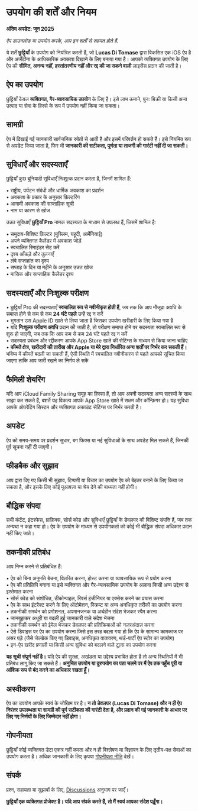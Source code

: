 # उपयोग की शर्तें और नियम  
  
**अंतिम अपडेट: जून 2025**  
  
*ऐप डाउनलोड या उपयोग करके, आप इन शर्तों से सहमत होते हैं.*  
  
ये शर्तें **छुट्टियाँ** के उपयोग को नियंत्रित करती हैं, जो **Lucas Di Tomase** द्वारा विकसित एक iOS ऐप है और अर्जेंटीना के आधिकारिक अवकाश दिखाने के लिए बनाया गया है। आपको व्यक्तिगत उपयोग के लिए ऐप की **सीमित, अनन्य नहीं, हस्तांतरणीय नहीं और रद्द की जा सकने वाली** लाइसेंस प्रदान की जाती है।  
  
## ऐप का उपयोग  
  
छुट्टियाँ केवल **व्यक्तिगत, गैर-व्यावसायिक उपयोग** के लिए है। इसे लाभ कमाने, पुन: बिक्री या किसी अन्य उत्पाद या सेवा के हिस्से के रूप में उपयोग नहीं किया जा सकता।  
  
## सामग्री  
  
ऐप में दिखाई गई जानकारी सार्वजनिक स्रोतों से आती है और इसमें परिवर्तन हो सकते हैं। इसे नियमित रूप से अपडेट किया जाता है, फिर भी **जानकारी की सटीकता, पूर्णता या ताजगी की गारंटी नहीं दी जा सकती।**  
  
## सुविधाएँ और सदस्यताएँ  
  
छुट्टियाँ कुछ बुनियादी सुविधाएँ निःशुल्क प्रदान करता है, जिनमें शामिल हैं:  
  
• राष्ट्रीय, पर्यटन संबंधी और धार्मिक अवकाश का प्रदर्शन  
• अवकाश के प्रकार के अनुसार फ़िल्टरिंग  
• आगामी अवकाश की साप्ताहिक सूची  
• नाम या कारण से खोज  
  
उन्नत सुविधाएँ **छुट्टियाँ Pro** नामक सदस्यता के माध्यम से उपलब्ध हैं, जिसमें शामिल है:  
  
• समुदाय-विशिष्ट फ़िल्टर (मुस्लिम, यहूदी, आर्मेनियाई)  
• अपने व्यक्तिगत कैलेंडर में अवकाश जोड़ें  
• स्वचालित रिमाइंडर सेट करें  
• दृश्य आँकड़े और तुलनाएँ  
• लंबे सप्ताहांत का दृश्य  
• सप्ताह के दिन या महीने के अनुसार उन्नत खोज  
• मासिक और साप्ताहिक कैलेंडर दृश्य  
  
## सदस्यताएँ और निःशुल्क परीक्षण  
  
• छुट्टियाँ Pro की सदस्यताएँ **स्वचालित रूप से नवीनीकृत होती हैं**, जब तक कि आप मौजूदा अवधि के समाप्त होने से कम से कम **24 घंटे पहले** उन्हें रद्द न करें  
• भुगतान उस Apple ID खाते से लिया जाता है जिसका उपयोग खरीदारी के लिए किया गया है  
• यदि **निःशुल्क परीक्षण अवधि** प्रदान की जाती है, तो परीक्षण समाप्त होने पर सदस्यता स्वचालित रूप से शुरू हो जाएगी, जब तक कि आप कम से कम 24 घंटे पहले रद्द न करें  
• सदस्यता प्रबंधन और रद्दीकरण आपके App Store खाते की सेटिंग्स के माध्यम से किया जाना चाहिए  
• **कीमतें क्षेत्र, खरीदारी की तारीख और Apple या मेरे द्वारा निर्धारित अन्य शर्तों पर निर्भर कर सकती हैं।** भविष्य में कीमतें बदली जा सकती हैं, ऐसी स्थिति में स्वचालित नवीनीकरण से पहले आपको सूचित किया जाएगा ताकि आप जारी रखने का निर्णय ले सकें  
  
## फैमिली शेयरिंग  
  
यदि आप iCloud Family Sharing समूह का हिस्सा हैं, तो आप अपनी सदस्यता अन्य सदस्यों के साथ साझा कर सकते हैं, बशर्ते यह विकल्प आपके App Store खाते में सक्षम और कॉन्फ़िगर हो। यह सुविधा आपके ऑपरेटिंग सिस्टम और व्यक्तिगत अकाउंट सेटिंग्स पर निर्भर करती है।  
  
## अपडेट  
  
ऐप को समय-समय पर प्रदर्शन सुधार, बग फिक्स या नई सुविधाओं के साथ अपडेट मिल सकते हैं, जिनकी पूर्व सूचना नहीं दी जाएगी।  
  
## फीडबैक और सुझाव  
  
आप द्वारा दिए गए किसी भी सुझाव, टिप्पणी या विचार का उपयोग ऐप को बेहतर बनाने के लिए किया जा सकता है, और इसके लिए कोई मुआवज़ा या श्रेय देने की बाध्यता नहीं होगी।  
  
## बौद्धिक संपदा  
  
सभी कंटेंट, इंटरफेस, ग्राफ़िक्स, सोर्स कोड और सुविधाएँ छुट्टियाँ के डेवलपर की विशिष्ट संपत्ति हैं, जब तक अन्यथा न कहा गया हो। ऐप के उपयोग के माध्यम से उपयोगकर्ता को कोई भी बौद्धिक संपदा अधिकार प्रदान नहीं किए जाते।  
  
## तकनीकी प्रतिबंध  
  
आप निम्न करने से प्रतिबंधित हैं:  
  
• ऐप को बिना अनुमति बेचना, वितरित करना, होस्ट करना या व्यावसायिक रूप से प्रयोग करना  
• ऐप की प्रतिलिपि बनाना या इसे व्यक्तिगत और गैर-व्यावसायिक उपयोग के अलावा किसी अन्य उद्देश्य से इस्तेमाल करना  
• सोर्स कोड को संशोधित, डीकोम्पाइल, रिवर्स इंजीनियर या एक्सेस करने का प्रयास करना  
• ऐप के साथ इंटरैक्ट करने के लिए ऑटोमेशन, स्क्रिप्ट या अन्य अनधिकृत तरीकों का उपयोग करना  
• तकनीकी समर्थन को प्रमोशनल, अपमानजनक या अर्थहीन संदेश भेजकर स्पैम करना  
• जानबूझकर अधूरी या बदली हुई जानकारी वाले संदेश भेजना  
• तकनीकी समर्थन को ईमेल भेजकर डेवलपर की प्रतिक्रियाओं को नज़रअंदाज़ करना  
• ऐसे डिवाइस पर ऐप का उपयोग करना जिसे इस तरह बदला गया हो कि ऐप के सामान्य कामकाज पर असर पड़े (जैसे जेलब्रेक किए गए डिवाइस, अनधिकृत वातावरण, थर्ड-पार्टी ऐप स्टोर का उपयोग)  
• इन-ऐप खरीद प्रणाली या किसी अन्य सुविधा को बदलने वाले टूल्स का उपयोग करना  
  
**यह सूची संपूर्ण नहीं है।** यदि ऐप की सुरक्षा, अखंडता या उद्देश्य प्रभावित होता है तो अन्य स्थितियों में भी प्रतिबंध लागू किए जा सकते हैं। **अनुचित उपयोग या दुरुपयोग का पता चलने पर मैं ऐप तक पहुँच पूरी या आंशिक रूप से बंद करने का अधिकार रखता हूँ।**  
  
## अस्वीकरण  
  
ऐप का उपयोग आपके स्वयं के जोखिम पर है। **न तो डेवलपर (Lucas Di Tomase) और न ही ऐप निरंतर उपलब्धता या सामग्री की पूर्ण सटीकता की गारंटी देता है, और प्रदान की गई जानकारी के आधार पर लिए गए निर्णयों के लिए जिम्मेदार नहीं होगा।**  
  
## गोपनीयता  
  
छुट्टियाँ कोई व्यक्तिगत डेटा एकत्र नहीं करता और न ही विश्लेषण या विज्ञापन के लिए तृतीय-पक्ष सेवाओं का उपयोग करता है। अधिक जानकारी के लिए कृपया [गोपनीयता नीति](https://lucasditomase.github.io/feriados/hi/privacy-policy) देखें।  
  
## संपर्क  
  
प्रश्न, सहायता या सुझावों के लिए, [Discussions](https://github.com/lucasditomase/feriados/discussions) अनुभाग पर जाएँ।  
  
**छुट्टियाँ एक व्यक्तिगत प्रोजेक्ट है। यदि आप संपर्क करते हैं, तो मैं स्वयं आपका संदेश पढ़ूँगा।**  
